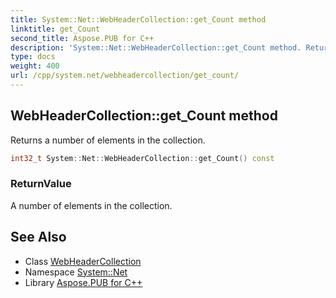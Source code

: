```yaml
---
title: System::Net::WebHeaderCollection::get_Count method
linktitle: get_Count
second_title: Aspose.PUB for C++
description: 'System::Net::WebHeaderCollection::get_Count method. Returns a number of elements in the collection in C++.'
type: docs
weight: 400
url: /cpp/system.net/webheadercollection/get_count/
---
```

## WebHeaderCollection::get_Count method


Returns a number of elements in the collection.

```cpp
int32_t System::Net::WebHeaderCollection::get_Count() const
```


### ReturnValue

A number of elements in the collection.

## See Also

* Class [WebHeaderCollection](../)
* Namespace [System::Net](../../)
* Library [Aspose.PUB for C++](../../../)
